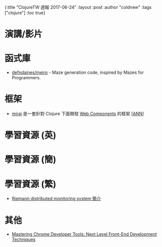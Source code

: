{:title "ClojureTW 週報 2017-06-24"
:layout :post
:author "coldnew"
:tags  ["clojure"]
:toc true}

# 演講/影片

# 函式庫

* [defndaines/meiro](https://github.com/defndaines/meiro) - Maze generation code, inspired by Mazes for Programmers.

# 框架

* [miraj](https://miraj-project.github.io/) 是一套針對 Clojure 下面開發 [Web Components](https://www.webcomponents.org/) 的框架 [[ANN](https://groups.google.com/d/msg/clojure/AGaHcYEm0bM/O-ssyrqNAwAJ)]

# 學習資源 (英)

# 學習資源 (簡)

# 學習資源 (繁)

* [Riemann distributed monitoring system 簡介](https://humorless.gitbooks.io/riemann/content/)

# 其他

* [Mastering Chrome Developer Tools: Next Level Front-End Development Techniques](https://medium.freecodecamp.com/mastering-chrome-developer-tools-next-level-front-end-development-techniques-3ac0b6fe8a3)